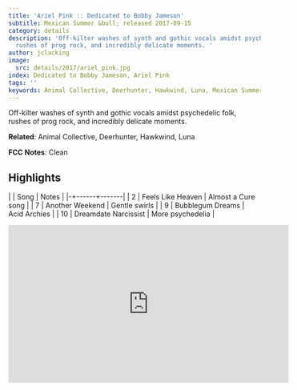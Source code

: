 ```yaml
---
title: 'Ariel Pink :: Dedicated to Bobby Jameson'
subtitle: Mexican Summer &bull; released 2017-09-15
category: details
description: 'Off-kilter washes of synth and gothic vocals amidst psychedelic folk,
  rushes of prog rock, and incredibly delicate moments. '
author: jclacking
image:
  src: details/2017/ariel_pink.jpg
index: Dedicated to Bobby Jameson, Ariel Pink
tags: ''
keywords: Animal Collective, Deerhunter, Hawkwind, Luna, Mexican Summer
---
```

Off-kilter washes of synth and gothic vocals amidst psychedelic folk, rushes of prog rock, and incredibly delicate moments. <!--more-->

**Related**: Animal Collective, Deerhunter, Hawkwind, Luna

**FCC Notes**: Clean

## Highlights

| | Song | Notes |
|-+------+-------|
| 2 | Feels Like Heaven | Almost a Cure song |
| 7 | Another Weekend | Gentle swirls |
| 9 | Bubblegum Dreams | Acid Archies |
| 10 | Dreamdate Narcissist | More psychedelia |

<div class="tlo-detail-video"><iframe width="560" height="315" src="https://www.youtube.com/embed/nwe76N7J0EI" frameborder="0" allow="autoplay; encrypted-media" allowfullscreen></iframe></div>

